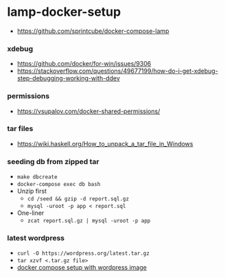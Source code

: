 # lamp-docker-setup

- https://github.com/sprintcube/docker-compose-lamp

### xdebug
- https://github.com/docker/for-win/issues/9306
- https://stackoverflow.com/questions/49677199/how-do-i-get-xdebug-step-debugging-working-with-ddev

### permissions
 - https://vsupalov.com/docker-shared-permissions/

### tar files
 - https://wiki.haskell.org/How_to_unpack_a_tar_file_in_Windows

### seeding db from zipped tar
 - `make dbcreate`
 - `docker-compose exec db bash`
 - Unzip first
   - `cd /seed && gzip -d report.sql.gz`
   - `mysql -uroot -p app < report.sql`
 - One-liner
   - `zcat report.sql.gz | mysql -uroot -p app`


### latest wordpress
 - `curl -O https://wordpress.org/latest.tar.gz`
 - `tar xzvf <.tar.gz file>`
 - [docker compose setup with wordpress image](https://mklasen.com/adding-and-using-wp-cli-in-a-docker-compose-setup/)
